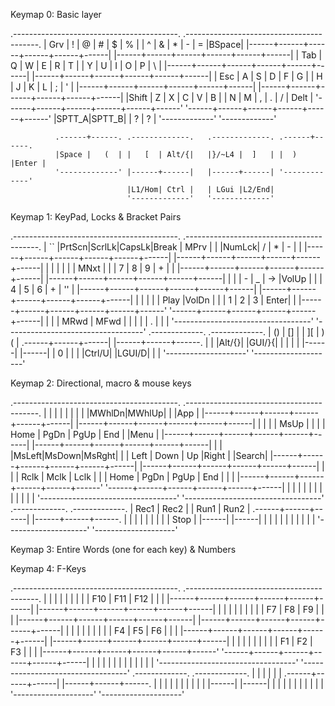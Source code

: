 Keymap 0: Basic layer

.-----------------------------------------.       .-----------------------------------------.
| Grv  |   !  |   @  |   #  |   $  |   %  |       |   ^  |   &  |   *  |   -  |   =  |BSpace|
|------+------+------+------+------+------|       |------+------+------+------+------+------|
| Tab  |   Q  |   W  |   E  |   R  |   T  |       |   Y  |   U  |   I  |   O  |   P  |  \   |
|------+------+------+------+------+------|       |------+------+------+------+------+------|
| Esc  |   A  |   S  |   D  |   F  |   G  |       |   H  |   J  |   K  |   L  |  ;   |  '   |
|------+------+------+------+------+------|       |------+------+------+------+------+------|
|Shift |   Z  |   X  |   C  |   V  |   B  |       |   N  |   M  |   ,  |   .  |  /   | Delt |
'------+------+------+------+------+------'       '------+------+------+------+------+------'
              |SPTT_A|SPTT_B|                                   |   ?  |   ?  |
              '-------------'                                   '-------------'

              .------+------. .-------------.   .-------------. .------+------.
              |Space |   (  | |   [  | Alt/{|   |}/~L4 |  ]   | |  )   |Enter |
              '-------------' |------+------|   |------+------| '-------------'
                              |L1/Hom| Ctrl |   | LGui |L2/End|
                              '-------------'   '-------------'

Keymap 1: KeyPad, Locks & Bracket Pairs

.-----------------------------------------.        .-----------------------------------------.
|  ``  |PrtScn|ScrlLk|CapsLk|Break | MPrv |        |      |NumLck|   /  |   *  |   -  |      |
|------+------+------+------+------+------|        |------+------+------+------+------+------|
|      |      |      |      |      | MNxt |        |      |   7  |   8  |   9  |   +  |      |
|------+------+------+------+------+------|        |------+------+------+------+------+------|
|      |      |  -   |  _   |  ->  |VolUp |        |      |   4  |   5  |   6  |   +  |  ''  |
|------+------+------+------+------+------|        |------+------+------+------+------+------|
|      |      |      |      | Play |VolDn |        |      |   1  |   2  |   3  | Enter|      |
|------+------+------+------+------+------'        '------+------+------+------+------+------|
|      |      | MRwd | MFwd |      |                      |      |      |   .  |      |      |
'----------------------------------'                      '----------------------------------'
                               .-------------.  .-------------.
                               |  ()  |  []  |  |  ][  |  )(  |
                        .------+------+------|  |------+------+------.
                        |      |      |Alt/{}|  |GUI/}{|      |      |
                        |      |      |------|  |------|      |  0   |
                        |      |      |Ctrl/U|  |LGUI/D|      |      |
                        '--------------------'  '--------------------'

Keymap 2: Directional, macro & mouse keys

.-----------------------------------------.        .-----------------------------------------.
|      |      |      |      |      |      |        |      |MWhlDn|MWhlUp|      |      |App   |
|------+------+------+------+------+------|        |------+------+------+------+------+------|
|      |      |      | MsUp |      |      |        | Home | PgDn | PgUp | End  |      |Menu  |
|------+------+------+------+------+------|        |------+------+------+------+------+------|
|      |      |MsLeft|MsDown|MsRght|      |        | Left | Down | Up   |Right |      |Search|
|------+------+------+------+------+------|        |------+------+------+------+------+------|
|      |      | Rclk | Mclk | Lclk |      |        | Home | PgDn | PgUp | End  |      |      |
|------+------+------+------+------+------'        '------+------+------+------+------+------|
|      |      |      |      |      |                      |      |      |      |      |      |
'----------------------------------'                      '----------------------------------'
                               .-------------.  .-------------.
                               | Rec1 | Rec2 |  | Run1 | Run2 |
                        .------+------+------|  |------+------+------.
                        |      |      |      |  |      |      |      |
                        | Stop |      |------|  |------|      |      |
                        |      |      |      |  |      |      |      |
                        '--------------------'  '--------------------'

Keymap 3: Entire Words (one for each key) & Numbers

Keymap 4: F-Keys

.-----------------------------------------.        .-----------------------------------------.
|      |      |      |      |      |      |        |      |  F10 |  F11 |  F12 |      |      |
|------+------+------+------+------+------|        |------+------+------+------+------+------|
|      |      |      |      |      |      |        |      |  F7  |  F8  |  F9  |      |      |
|------+------+------+------+------+------|        |------+------+------+------+------+------|
|      |      |      |      |      |      |        |      |  F4  |  F5  |  F6  |      |      |
|------+------+------+------+------+------|        |------+------+------+------+------+------|
|      |      |      |      |      |      |        |      |  F1  |  F2  |  F3  |      |      |
|------+------+------+------+------+------'        '------+------+------+------+------+------|
|      |      |      |      |      |                      |      |      |      |      |      |
'----------------------------------'                      '----------------------------------'
                               .-------------.  .-------------.
                               |      |      |  |      |      |
                        .------+------+------|  |------+------+------.
                        |      |      |      |  |      |      |      |
                        |      |      |------|  |------|      |      |
                        |      |      |      |  |      |      |      |
                        '--------------------'  '--------------------'
